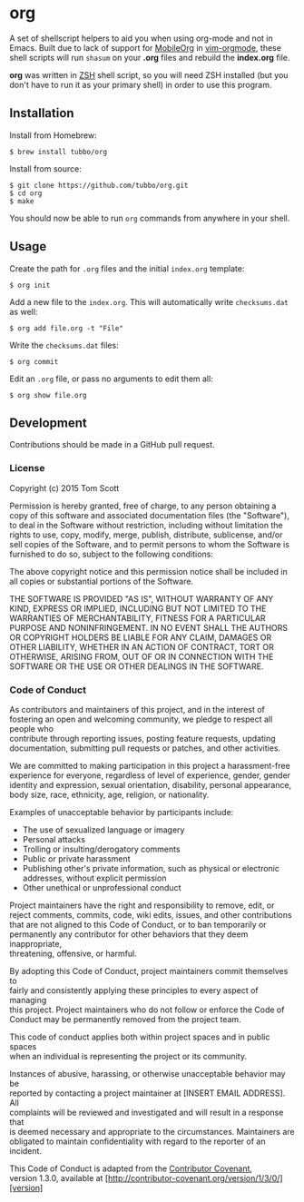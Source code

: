 # org

A set of shellscript helpers to aid you when using org-mode and not in
Emacs. Built due to lack of support for
[MobileOrg](http://mobileorg.ncogni.to/) in
[vim-orgmode](https://github.com/jceb/vim-orgmode), these shell scripts
will run `shasum` on your **.org** files and rebuild the **index.org**
file.

**org** was written in [ZSH](http://www.zsh.org) shell script, so you will
need ZSH installed (but you don't have to run it as your primary shell)
in order to use this program.

## Installation

Install from Homebrew:

    $ brew install tubbo/org

Install from source:

    $ git clone https://github.com/tubbo/org.git
    $ cd org
    $ make

You should now be able to run `org` commands from anywhere in your
shell.

## Usage

Create the path for `.org` files and the initial `index.org` template:

    $ org init

Add a new file to the `index.org`. This will automatically write
`checksums.dat` as well:

    $ org add file.org -t "File"
    
Write the `checksums.dat` files:

    $ org commit

Edit an `.org` file, or pass no arguments to edit them all:

    $ org show file.org

## Development

Contributions should be made in a GitHub pull request.

### License

Copyright (c) 2015 Tom Scott

Permission is hereby granted, free of charge, to any person obtaining a copy
of this software and associated documentation files (the "Software"), to deal
in the Software without restriction, including without limitation the rights
to use, copy, modify, merge, publish, distribute, sublicense, and/or sell
copies of the Software, and to permit persons to whom the Software is
furnished to do so, subject to the following conditions:

The above copyright notice and this permission notice shall be included in
all copies or substantial portions of the Software.

THE SOFTWARE IS PROVIDED "AS IS", WITHOUT WARRANTY OF ANY KIND, EXPRESS OR
IMPLIED, INCLUDING BUT NOT LIMITED TO THE WARRANTIES OF MERCHANTABILITY,
FITNESS FOR A PARTICULAR PURPOSE AND NONINFRINGEMENT.  IN NO EVENT SHALL THE
AUTHORS OR COPYRIGHT HOLDERS BE LIABLE FOR ANY CLAIM, DAMAGES OR OTHER
LIABILITY, WHETHER IN AN ACTION OF CONTRACT, TORT OR OTHERWISE, ARISING FROM,
OUT OF OR IN CONNECTION WITH THE SOFTWARE OR THE USE OR OTHER DEALINGS IN
THE SOFTWARE.

### Code of Conduct

As contributors and maintainers of this project, and in the interest of  
fostering an open and welcoming community, we pledge to respect all people who  
contribute through reporting issues, posting feature requests, updating  
documentation, submitting pull requests or patches, and other activities.

We are committed to making participation in this project a harassment-free  
experience for everyone, regardless of level of experience, gender, gender  
identity and expression, sexual orientation, disability, personal appearance,  
body size, race, ethnicity, age, religion, or nationality.

Examples of unacceptable behavior by participants include:

* The use of sexualized language or imagery  
* Personal attacks  
* Trolling or insulting/derogatory comments  
* Public or private harassment  
* Publishing other's private information, such as physical or electronic  
  addresses, without explicit permission  
* Other unethical or unprofessional conduct  

Project maintainers have the right and responsibility to remove, edit, or  
reject comments, commits, code, wiki edits, issues, and other contributions  
that are not aligned to this Code of Conduct, or to ban temporarily or  
permanently any contributor for other behaviors that they deem inappropriate,  
threatening, offensive, or harmful.

By adopting this Code of Conduct, project maintainers commit themselves to  
fairly and consistently applying these principles to every aspect of managing  
this project. Project maintainers who do not follow or enforce the Code of  
Conduct may be permanently removed from the project team.

This code of conduct applies both within project spaces and in public spaces  
when an individual is representing the project or its community.

Instances of abusive, harassing, or otherwise unacceptable behavior may be  
reported by contacting a project maintainer at [INSERT EMAIL ADDRESS]. All  
complaints will be reviewed and investigated and will result in a response that  
is deemed necessary and appropriate to the circumstances. Maintainers are  
obligated to maintain confidentiality with regard to the reporter of an  
incident.

This Code of Conduct is adapted from the [Contributor Covenant][homepage],  
version 1.3.0, available at
[http://contributor-covenant.org/version/1/3/0/][version]

[homepage]: http://contributor-covenant.org
[version]: http://contributor-covenant.org/version/1/3/0/
